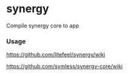 # synergy
Compile synergy core to app


### Usage

https://github.com/litefeel/synergy/wiki

https://github.com/symless/synergy-core/wiki
